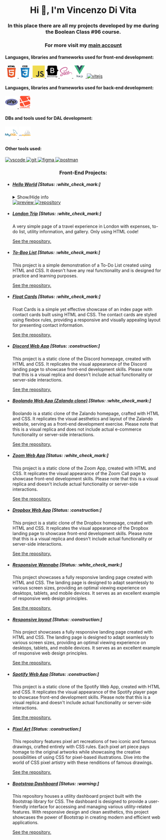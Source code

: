 <h1 align="center">Hi 👋, I'm Vincenzo Di Vita</h1>
<h3 align="center">In this place there are all my projects developed by me during the Boolean Class #96 course.</h3>
<h3 align="center">For more visit my <a href="https://github.com/vincenzodivita">main account</a></h3>

<h4 align="left">Languages, libraries and frameworks used for front-end development:</h4>
<p align="left"> 
    <a 
        href="https://www.w3.org/html/" 
        target="_blank" rel="noreferrer">
        <img 
            src="https://raw.githubusercontent.com/devicons/devicon/master/icons/html5/html5-original-wordmark.svg"
            alt="html5" 
            width="40" 
            height="40"
        /> 
    </a> 
    <a 
        href="https://www.w3schools.com/css/" 
        target="_blank" rel="noreferrer"> 
        <img 
            src="https://raw.githubusercontent.com/devicons/devicon/master/icons/css3/css3-original-wordmark.svg" 
            alt="css3" 
            width="40" 
            height="40"
        /> 
    </a> 
    <a 
        href="https://developer.mozilla.org/en-US/docs/Web/JavaScript" 
        target="_blank" rel="noreferrer"> 
        <img 
            src="https://raw.githubusercontent.com/devicons/devicon/master/icons/javascript/javascript-original.svg" 
            alt="javascript" 
            width="40" 
            height="40"
        /> 
    </a> 
    <a
        href="https://getbootstrap.com" 
        target="_blank" 
        rel="noreferrer"> 
        <img 
            src="https://raw.githubusercontent.com/devicons/devicon/master/icons/bootstrap/bootstrap-plain-wordmark.svg" 
            alt="bootstrap" 
            width="40" 
            height="40"
        /> 
    </a> 
    <a 
        href="https://sass-lang.com" 
        target="_blank" 
        rel="noreferrer"> 
        <img 
            src="https://raw.githubusercontent.com/devicons/devicon/master/icons/sass/sass-original.svg" 
            alt="sass" 
            width="40" 
            height="40"
        /> 
    </a> 
    <a 
        href="https://vuejs.org/" 
        target="_blank" 
        rel="noreferrer"> 
        <img 
            src="https://raw.githubusercontent.com/devicons/devicon/master/icons/vuejs/vuejs-original-wordmark.svg" 
            alt="vuejs" 
            width="40" 
            height="40"
        /> 
    </a> 
    <a 
    href="https://vitejs.dev/" 
    target="_blank" 
    rel="noreferrer"> 
    <img 
        src="https://vitejs.dev/logo.svg" 
        alt="vitejs" 
        width="40" 
        height="40"
    /> 
    </a> 
</p>
<h4 align="left">Languages, libraries and frameworks used for back-end development:</h4>
<p align="left">
    <a 
        href="https://www.php.net" 
        target="_blank" 
        rel="noreferrer"> 
        <img 
            src="https://raw.githubusercontent.com/devicons/devicon/master/icons/php/php-original.svg" 
                alt="php" 
            width="40" 
            height="40"
        /> 
    </a>
    <a 
        href="https://laravel.com/" 
        target="_blank" 
        rel="noreferrer"> 
        <img 
            src="https://raw.githubusercontent.com/devicons/devicon/master/icons/laravel/laravel-plain-wordmark.svg" 
            alt="laravel" 
            width="40" 
            height="40"
        /> 
    </a> 
</p>
<h4 align="left">DBs and tools used for DAL development:</h4>
<p align="left"> 
    <a 
        href="https://www.mysql.com/" 
        target="_blank" 
        rel="noreferrer"> 
        <img 
            src="https://raw.githubusercontent.com/devicons/devicon/master/icons/mysql/mysql-original-wordmark.svg" 
            alt="mysql" 
            width="40" 
            height="40"
        /> 
    </a>
        <a 
        href="https://www.phpmyadmin.net/" 
        target="_blank" 
        rel="noreferrer"> 
        <img 
            src="https://github.com/vdv-boolean/.github/raw/main/img/phpmyadmin.png" 
            alt="phpmyadmin" 
            width="40" 
            height="40"
        /> 
    </a>  
</p>
<h4 align="left">Other tools used:</h4>
<p align="left"> 
    <a 
        href="https://code.visualstudio.com/" 
        target="_blank" 
        rel="noreferrer"> 
        <img 
            src="https://upload.wikimedia.org/wikipedia/commons/thumb/9/9a/Visual_Studio_Code_1.35_icon.svg/200px-Visual_Studio_Code_1.35_icon.svg.png" 
            alt="vscode" 
            width="40" 
            height="40"
        /> 
    </a>
    <a 
        href="https://git-scm.com/" 
        target="_blank" 
        rel="noreferrer"> 
        <img 
            src="https://www.vectorlogo.zone/logos/git-scm/git-scm-icon.svg" 
            alt="git" 
            width="40" 
            height="40"
        /> 
    </a>
    <a 
        href="https://www.figma.com/" 
        target="_blank" 
        rel="noreferrer"> 
        <img 
            src="https://www.vectorlogo.zone/logos/figma/figma-icon.svg" 
            alt="figma" 
            width="40" 
            height="40"
        /> 
    </a>
    <a 
        href="https://postman.com" 
        target="_blank" 
        rel="noreferrer"> 
        <img 
            src="https://www.vectorlogo.zone/logos/getpostman/getpostman-icon.svg" 
            alt="postman" 
            width="40" 
            height="40"
        /> 
    </a> 
</p>

<h3 align="center">Front-End Projects:</h3>
<ul>
    <li>
        <h5>
            <a href="">Hello World</a> [Status: :white_check_mark:]
        </h5>
        <details>
            <summary>Show/Hide info</summary>
            <img 
                src="https://img.shields.io/badge/html5-%23E34F26.svg?style=for-the-badge&logo=html5&logoColor=white" 
                alt="html5"
            />
            <img 
                src="https://img.shields.io/badge/css3-%231572B6.svg?style=for-the-badge&logo=css3&logoColor=white" 
                alt="css3"
            />
            <p>
                This repository contains the well-known 'Hello World' program written in HTML code.
            </p>           
        </details>
        <a href="https://vdv-boolean.github.io/htmlcss-hello/">
           <img 
                src="https://img.shields.io/badge/See%20the%20preview-2A76F6" 
                alt="preview"
            /> 
        </a>
        <a href="https://github.com/vdv-boolean/htmlcss-hello">
           <img 
                src="https://img.shields.io/badge/See%20the%20repository-2A76F6" 
                alt="repository"
            /> 
        </a>
    </li>
    <li>
        <h5>
            <a href="https://vdv-boolean.github.io/html-london-trip/">London Trip</a> [Status: :white_check_mark:]
        </h5>
        <p>
           A very simple page of a travel experience in London with expenses, to-do list, utility information, and gallery. Only using HTML code!
        </p>
<a href="https://github.com/vdv-boolean/html-london-trip">See the repository.
        </a>
    </li>
    <li>
        <h5>
            <a href="https://vdv-boolean.github.io/html-css-toboolist/">To-Boo List</a> [Status: :white_check_mark:]
        </h5>
        <p>
            This project is a simple demonstration of a To-Do List created using HTML and CSS. It doesn't have any real functionality and is designed for practice and learning purposes.
        </p>
<a href="https://github.com/vdv-boolean/html-css-toboolist">See the repository.
        </a>
    </li>
    <li>
        <h5>
            <a href="https://vdv-boolean.github.io/html-css-float-cards/">Float Cards</a> [Status: :white_check_mark:]
        </h5>
        <p>
            Float Cards is a simple yet effective showcase of an index page with contact cards built using HTML and CSS. The contact cards are styled using flexbox rules, providing a responsive and visually appealing layout for presenting contact information.
        </p>
<a href="https://github.com/vdv-boolean/html-css-float-cards">See the repository.
        </a>
    </li>
    <li>
        <h5>
            <a href="https://vdv-boolean.github.io/htmlcss-discord/">Discord Web App</a> [Status: :construction:]
        </h5>
        <p>
            This project is a static clone of the Discord homepage, created with HTML and CSS. It replicates the visual appearance of the Discord landing page to showcase front-end development skills. Please note that this is a visual replica and doesn't include actual functionality or server-side interactions.
        </p>
        <a href="https://github.com/vdv-boolean/htmlcss-discord">See the repository.
        </a>
    </li>
    <li>
        <h5>
            <a href="https://vdv-boolean.github.io/html-css-boolando/">Boolando Web App (Zalando clone)</a> [Status: :white_check_mark:]
        </h5>
        <p>
            Boolando is a static clone of the Zalando homepage, crafted with HTML and CSS. It replicates the visual aesthetics and layout of the Zalando website, serving as a front-end development exercise. Please note that this is a visual replica and does not include actual e-commerce functionality or server-side interactions.
        </p>
<a href="https://github.com/vdv-boolean/html-css-boolando">See the repository.
        </a>
    </li>
    <li>
        <h5>
            <a href="https://vdv-boolean.github.io/html-css-zoom/">Zoom Web App</a> [Status: :white_check_mark:]
        </h5>
        <p>
            This project is a static clone of the Zoom App, created with HTML and CSS. It replicates the visual appearance of the Zoom Call page to showcase front-end development skills. Please note that this is a visual replica and doesn't include actual functionality or server-side interactions.
        </p>
<a href="https://github.com/vdv-boolean/html-css-zoom">See the repository.
        </a>
    </li>
    <!-- <li>
        <h5>
            <a href="https://vdv-boolean.github.io/html-css-animation-filter/">Animation Filter</a>
        </h5>
        <p>
            Description coming soon!
        </p>
<a href="https://github.com/vdv-boolean/html-css-animation-filter">See the repository.
        </a>
    </li> -->
    <li>
        <h5>
            <a href="https://vdv-boolean.github.io/htmlcss-dropbox/">Dropbox Web App</a> [Status: :construction:]
        </h5>
        <p>
            This project is a static clone of the Dropbox homepage, created with HTML and CSS. It replicates the visual appearance of the Dropbox landing page to showcase front-end development skills. Please note that this is a visual replica and doesn't include actual functionality or server-side interactions.
        </p>
<a href="https://github.com/vdv-boolean/htmlcss-dropbox">See the repository.
        </a>
    </li>
    <li>
        <h5>
            <a href="https://vdv-boolean.github.io/html-css-resp-wannabe/">Responsive Wannabe</a> [Status: :white_check_mark:]
        </h5>
        <p>
            This project showcases a fully responsive landing page created with HTML and CSS. The landing page is designed to adapt seamlessly to various screen sizes, providing an optimal viewing experience on desktops, tablets, and mobile devices. It serves as an excellent example of responsive web design principles.
        </p>
<a href="https://github.com/vdv-boolean/html-css-resp-wannabe">See the repository.
        </a>
    </li>
    <li>
        <h5>
            <a href="https://vdv-boolean.github.io/htmlcss-responsive-layout/">Responsive layout</a> [Status: :construction:]
        </h5>
        <p>
            This project showcases a fully responsive landing page created with HTML and CSS. The landing page is designed to adapt seamlessly to various screen sizes, providing an optimal viewing experience on desktops, tablets, and mobile devices. It serves as an excellent example of responsive web design principles.
        </p>
<a href="https://github.com/vdv-boolean/htmlcss-responsive-layout">See the repository.
        </a>
    </li>
    <li>
        <h5>
            <a href="https://vdv-boolean.github.io/html-css-spotifyweb/">Spotify Web App</a> [Status: :construction:]
        </h5>
        <p>
            This project is a static clone of the Spotify Web App, created with HTML and CSS. It replicates the visual appearance of the Spotify player page to showcase front-end development skills. Please note that this is a visual replica and doesn't include actual functionality or server-side interactions.
        </p>
<a href="https://github.com/vdv-boolean/html-css-spotifyweb">See the repository.
        </a>
    </li>
    <!-- <li>
        <h5>
            <a href="https://vdv-boolean.github.io/html-css-12bool/">12bool</a>
        </h5>
        <p>
            Description coming soon!
        </p>
<a href="https://github.com/vdv-boolean/html-css-12bool">See the repository.
        </a>
    </li> -->
    <li>
        <h5>
            <a href="https://vdv-boolean.github.io/htmlcss-pixel-art/">Pixel Art</a> [Status: :construction:]
        </h5>
        <p>
            This repository features pixel art recreations of two iconic and famous drawings, crafted entirely with CSS rules. Each pixel art piece pays homage to the original artworks while showcasing the creative possibilities of using CSS for pixel-based illustrations. Dive into the world of CSS pixel artistry with these renditions of famous drawings.
        </p>
<a href="https://github.com/vdv-boolean/htmlcss-pixel-art">See the repository.
        </a>
    </li>
    <li>
        <h5>
            <a href="https://vdv-boolean.github.io/html-css-bootstrap-dashboard/">Bootstrap Dashboard</a> [Status: :warning:]
        </h5>
        <p>
            This repository houses a utility dashboard project built with the Bootstrap library for CSS. The dashboard is designed to provide a user-friendly interface for accessing and managing various utility-related features. With responsive design and clean aesthetics, this project showcases the power of Bootstrap in creating modern and efficient web applications.
        </p>
<a href="https://github.com/vdv-boolean/html-css-bootstrap-dashboard">See the repository.
        </a>
    </li>
</ul>
<!--            
:white_check_mark:
:construction:
:warning:
:no_entry_sign:
-->
